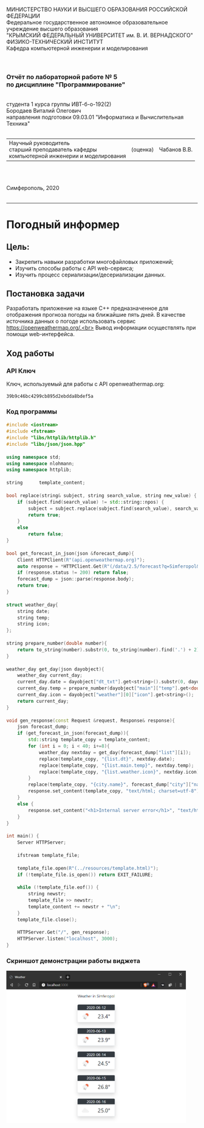 МИНИСТЕРСТВО НАУКИ  И ВЫСШЕГО ОБРАЗОВАНИЯ РОССИЙСКОЙ ФЕДЕРАЦИИ  
Федеральное государственное автономное образовательное учреждение высшего образования  
"КРЫМСКИЙ ФЕДЕРАЛЬНЫЙ УНИВЕРСИТЕТ им. В. И. ВЕРНАДСКОГО"  
ФИЗИКО-ТЕХНИЧЕСКИЙ ИНСТИТУТ  
Кафедра компьютерной инженерии и моделирования
<br/><br/>
​
### Отчёт по лабораторной работе № 5<br/> по дисциплине "Программирование"
<br/>
​
студента 1 курса группы ИВТ-б-о-192(2)<br/>
Бородаев Виталий Олегович<br/>
направления подготовки 09.03.01 "Информатика и Вычислительная Техника"
<br/>
​
<table>
<tr><td>Научный руководитель<br/> старший преподаватель кафедры<br/> компьютерной инженерии и моделирования</td>
<td>(оценка)<br/></td>
<td>Чабанов В.В.</td>
</tr>
</table>
<br/><br/>

Симферополь, 2020
<br/><br/>


------

# Погодный информер

## Цель:
- Закрепить навыки разработки многофайловыx приложений;
- Изучить способы работы с API web-сервиса;
- Изучить процесс сериализации/десериализации данных.

## Постановка задачи
Разработать приложение на языке С++ предназначенное для отображения прогноза погоды на ближайшие пять дней. В качестве источника данных о погоде использовать сервис https://openweathermap.org/.<br>
Вывод информации осуществлять при помощи web-интерфейса.


## Ход работы

### API Ключ

Ключ, используемый для работы с API openweathermap.org:

`39b9c46bc4299cb895d2ebdda8bdef5a`

### Код программы

```cpp
#include <iostream>
#include <fstream>
#include "libs/httplib/httplib.h"
#include "libs/json/json.hpp"

using namespace std;
using namespace nlohmann;
using namespace httplib;

string		template_content;

bool replace(string& subject, string search_value, string new_value) {
	if (subject.find(search_value) != std::string::npos) {
		subject = subject.replace(subject.find(search_value), search_value.length(), new_value);
		return true;
	}
	else
		return false;
}

bool get_forecast_in_json(json &forecast_dump){
	Client HTTPClient(R"(api.openweathermap.org)");
	auto response = *HTTPClient.Get(R"(/data/2.5/forecast?q=Simferopol&units=metric&appid=39b9c46bc4299cb895d2ebdda8bdef5a)");
	if (response.status != 200) return false;
	forecast_dump = json::parse(response.body);
	return true;
}

struct weather_day{
	string date;
	string temp;
	string icon;
};

string prepare_number(double number){
	return to_string(number).substr(0, to_string(number).find('.') + 2);
}

weather_day get_day(json dayobject){
	weather_day current_day;
	current_day.date = dayobject["dt_txt"].get<string>().substr(0, dayobject["dt_txt"].get<string>().find(" "));
	current_day.temp = prepare_number(dayobject["main"]["temp"].get<double>());
	current_day.icon = dayobject["weather"][0]["icon"].get<string>();
	return current_day;
}

void gen_response(const Request &request, Response& response){
	json forecast_dump;
	if (get_forecast_in_json(forecast_dump)){
		std::string template_copy = template_content;
		for (int i = 0; i < 40; i+=8){
			weather_day nextday = get_day(forecast_dump["list"][i]);
			replace(template_copy, "{list.dt}", nextday.date);
			replace(template_copy, "{list.main.temp}", nextday.temp);
			replace(template_copy, "{list.weather.icon}", nextday.icon);
		}
		replace(template_copy, "{city.name}", forecast_dump["city"]["name"]);
		response.set_content(template_copy, "text/html; charset=utf-8");
	}
	else {
		response.set_content("<h1>Internal server error</h1>", "text/html; charset=utf-8");
	}
}

int main() {
	Server HTTPServer;
	
	ifstream template_file;

	template_file.open(R"(../resources/template.html)");
	if (!template_file.is_open()) return EXIT_FAILURE;

	while (!template_file.eof()) {
		string newstr;
		template_file >> newstr;
		template_content += newstr + "\n";
	}
	template_file.close();

	HTTPServer.Get("/", gen_response);
	HTTPServer.listen("localhost", 3000);
}
```

### Скриншот демонстрации работы виджета

<img src="resources/1.png" height="400px">